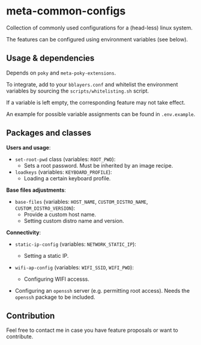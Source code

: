 # meta-common-configs

Collection of commonly used configurations for a (head-less) linux system.

The features can be configured using environment variables (see below).


## Usage & dependencies

Depends on `poky` and `meta-poky-extensions`. 

To integrate, add to your `bblayers.conf` and whitelist the environment variables
by sourcing the `scripts/whitelisting.sh` script.

If a variable is left empty, the corresponding feature may not take effect.

An example for possible variable assignments can be found in `.env.example`.


## Packages and classes

**Users and usage**:

- `set-root-pwd` class (variables: `ROOT_PWD`):
  - Sets a root password. Must be inherited by an image recipe.
- `loadkeys` (variables: `KEYBOARD_PROFILE`):
  - Loading a certain keyboard profile.

**Base files adjustments**:

- `base-files` (variables: `HOST_NAME`, `CUSTOM_DISTRO_NAME`, `CUSTOM_DISTRO_VERSION`):
  - Provide a custom host name.
  - Setting custom distro name and version.

**Connectivity**:

- `static-ip-config` (variables: `NETWORK_STATIC_IP`):
  - Setting a static IP.
- `wifi-ap-config` (variables: `WIFI_SSID`, `WIFI_PWD`):
  - Configuring WIFI accesss.

- Configuring an `openssh` server (e.g. permitting root access).
  Needs the `openssh` package to be included.


## Contribution

Feel free to contact me in case you have feature proposals or want to contribute.
